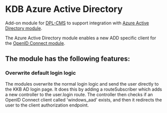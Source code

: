 # KDB Azure Active Directory
Add-on module for [DPL-CMS](https://github.com/danskernesdigitalebibliotek/dpl-cms) to support integration with [Azure Active Directory module](https://www.drupal.org/project/openid_connect_windows_aad).

The Azure Active Directory module enables a new ADD specific client for the [OpenID Connect module](https://www.drupal.org/project/openid_connect).

## The module has the following features:

### Overwrite default login logic
The modules overwrite the normal login logic and send the user directly to the
KKB AD login page.
It does this by adding a routeSubscriber which adds a new controller to the
user.login route.
The controller then checks if an OpenID Connect client called 'windows_aad'
exists, and then it redirects the user to the client authorization endpoint.
